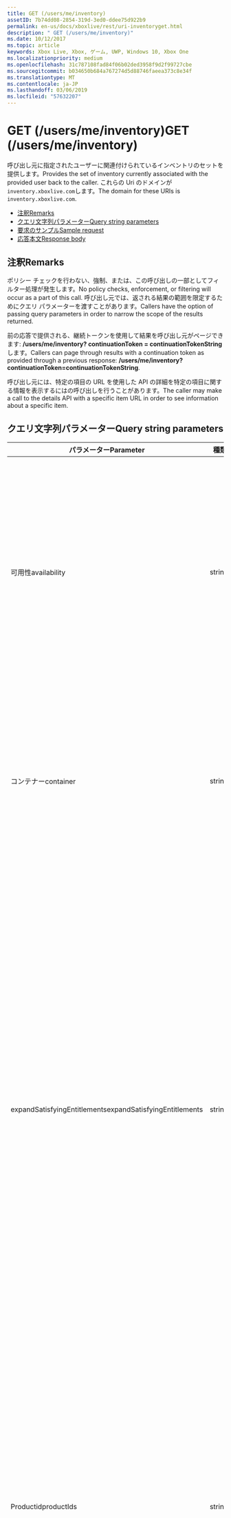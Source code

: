 ```yaml
---
title: GET (/users/me/inventory)
assetID: 7b74dd08-2854-319d-3ed0-ddee75d922b9
permalink: en-us/docs/xboxlive/rest/uri-inventoryget.html
description: " GET (/users/me/inventory)"
ms.date: 10/12/2017
ms.topic: article
keywords: Xbox Live, Xbox, ゲーム, UWP, Windows 10, Xbox One
ms.localizationpriority: medium
ms.openlocfilehash: 31c787108fad84f06b02ded3958f9d2f99727cbe
ms.sourcegitcommit: b034650b684a767274d5d88746faeea373c8e34f
ms.translationtype: MT
ms.contentlocale: ja-JP
ms.lasthandoff: 03/06/2019
ms.locfileid: "57632207"
---
```

# <a name="get-usersmeinventory"></a><span data-ttu-id="41ab6-104">GET (/users/me/inventory)</span><span class="sxs-lookup"><span data-stu-id="41ab6-104">GET (/users/me/inventory)</span></span>
<span data-ttu-id="41ab6-105">呼び出し元に指定されたユーザーに関連付けられているインベントリのセットを提供します。</span><span class="sxs-lookup"><span data-stu-id="41ab6-105">Provides the set of inventory currently associated with the provided user back to the caller.</span></span>
<span data-ttu-id="41ab6-106">これらの Uri のドメインが`inventory.xboxlive.com`します。</span><span class="sxs-lookup"><span data-stu-id="41ab6-106">The domain for these URIs is `inventory.xboxlive.com`.</span></span>

  * [<span data-ttu-id="41ab6-107">注釈</span><span class="sxs-lookup"><span data-stu-id="41ab6-107">Remarks</span></span>](#ID4EV)
  * [<span data-ttu-id="41ab6-108">クエリ文字列パラメーター</span><span class="sxs-lookup"><span data-stu-id="41ab6-108">Query string parameters</span></span>](#ID4EHB)
  * [<span data-ttu-id="41ab6-109">要求のサンプル</span><span class="sxs-lookup"><span data-stu-id="41ab6-109">Sample request</span></span>](#ID4EDE)
  * [<span data-ttu-id="41ab6-110">応答本文</span><span class="sxs-lookup"><span data-stu-id="41ab6-110">Response body</span></span>](#ID4ERE)

<a id="ID4EV"></a>


## <a name="remarks"></a><span data-ttu-id="41ab6-111">注釈</span><span class="sxs-lookup"><span data-stu-id="41ab6-111">Remarks</span></span>

<span data-ttu-id="41ab6-112">ポリシー チェックを行わない、強制、または、この呼び出しの一部としてフィルター処理が発生します。</span><span class="sxs-lookup"><span data-stu-id="41ab6-112">No policy checks, enforcement, or filtering will occur as a part of this call.</span></span> <span data-ttu-id="41ab6-113">呼び出し元では、返される結果の範囲を限定するためにクエリ パラメーターを渡すことがあります。</span><span class="sxs-lookup"><span data-stu-id="41ab6-113">Callers have the option of passing query parameters in order to narrow the scope of the results returned.</span></span>

<span data-ttu-id="41ab6-114">前の応答で提供される、継続トークンを使用して結果を呼び出し元がページできます: **/users/me/inventory? continuationToken = continuationTokenString**します。</span><span class="sxs-lookup"><span data-stu-id="41ab6-114">Callers can page through results with a continuation token as provided through a previous response: **/users/me/inventory?continuationToken=continuationTokenString**.</span></span>

<span data-ttu-id="41ab6-115">呼び出し元には、特定の項目の URL を使用した API の詳細を特定の項目に関する情報を表示するにはの呼び出しを行うことがあります。</span><span class="sxs-lookup"><span data-stu-id="41ab6-115">The caller may make a call to the details API with a specific item URL in order to see information about a specific item.</span></span>

<a id="ID4EHB"></a>


## <a name="query-string-parameters"></a><span data-ttu-id="41ab6-116">クエリ文字列パラメーター</span><span class="sxs-lookup"><span data-stu-id="41ab6-116">Query string parameters</span></span>

| <span data-ttu-id="41ab6-117">パラメーター</span><span class="sxs-lookup"><span data-stu-id="41ab6-117">Parameter</span></span>| <span data-ttu-id="41ab6-118">種類</span><span class="sxs-lookup"><span data-stu-id="41ab6-118">Type</span></span>| <span data-ttu-id="41ab6-119">説明</span><span class="sxs-lookup"><span data-stu-id="41ab6-119">Description</span></span>|
| --- | --- | --- |
| <span data-ttu-id="41ab6-120">可用性</span><span class="sxs-lookup"><span data-stu-id="41ab6-120">availability</span></span>| <span data-ttu-id="41ab6-121">string</span><span class="sxs-lookup"><span data-stu-id="41ab6-121">string</span></span>| <span data-ttu-id="41ab6-122">返されるアイテムの現在の可用性。</span><span class="sxs-lookup"><span data-stu-id="41ab6-122">The current availability of items to return.</span></span> <span data-ttu-id="41ab6-123">既定値は、「使用可能」日付範囲にする対象の現在の日付が開始日と終了の間が項目を返します。</span><span class="sxs-lookup"><span data-stu-id="41ab6-123">Default is "Available" which returns items for which the current date falls between the start date and the end date range.</span></span> <span data-ttu-id="41ab6-124">その他の値を含める"All"、すべての項目、および現在の日付の項目を返しますの"Unavailable"は開始日と終了の日付範囲とそのため現在使用できない外になりますが返されます。</span><span class="sxs-lookup"><span data-stu-id="41ab6-124">Other values include "All", which returns all items, and "Unavailable" which returns items for which the current date falls outside the start date and end date range and it therefore not currently available.</span></span> |
| <span data-ttu-id="41ab6-125">コンテナー</span><span class="sxs-lookup"><span data-stu-id="41ab6-125">container</span></span>| <span data-ttu-id="41ab6-126">string</span><span class="sxs-lookup"><span data-stu-id="41ab6-126">string</span></span>| <span data-ttu-id="41ab6-127">(省略可能)。</span><span class="sxs-lookup"><span data-stu-id="41ab6-127">Optional.</span></span> <span data-ttu-id="41ab6-128">場合は、インベントリからの結果には、そのゲームに関連する項目にはのみが含まれます。 その後は、ゲームの製品 ID に、値を設定します。</span><span class="sxs-lookup"><span data-stu-id="41ab6-128">If you set the value to the Product ID of a game, then the results from the inventory only include items related to that game.</span></span> <span data-ttu-id="41ab6-129">これは、特定のゲームの製品まで結果をフィルター処理するようにサーバーからインベントリを呼び出すときに特に便利です。</span><span class="sxs-lookup"><span data-stu-id="41ab6-129">This is especially useful when calling the inventory from your server to filter results down to a specific game's products.</span></span>|
| <span data-ttu-id="41ab6-130">expandSatisfyingEntitlements</span><span class="sxs-lookup"><span data-stu-id="41ab6-130">expandSatisfyingEntitlements</span></span>| <span data-ttu-id="41ab6-131">string</span><span class="sxs-lookup"><span data-stu-id="41ab6-131">string</span></span>| <span data-ttu-id="41ab6-132">応答に、ユーザーが、結果内で返されるすべての満足できる権利が含まれますかどうかを示すフラグ。</span><span class="sxs-lookup"><span data-stu-id="41ab6-132">A flag that indicates if the response includes all satisfying entitlements that the user has within the results returned.</span></span> <span data-ttu-id="41ab6-133">既定では"false です"。</span><span class="sxs-lookup"><span data-stu-id="41ab6-133">The default is "false".</span></span> <span data-ttu-id="41ab6-134">このパラメーターに Xbox 360 での購入は、サブスクリプションの特典、Xbox One に移行権利バンドルなどの項目を満たすを介してユーザーに与えられているすべての製品である"true"の値を使用するなどが、結果に追加されます。</span><span class="sxs-lookup"><span data-stu-id="41ab6-134">When this parameter is used with a value of "true", any products that are granted to the user through satisfying entitlements such as bundled items, Xbox 360 purchases migrated to Xbox One, subscription benefits, etc. are added to the results.</span></span> <span data-ttu-id="41ab6-135">この値が"false"の場合、バンドルの ProductID など、親アイテムのみが結果と個々 含まれる項目ではなく返されます。</span><span class="sxs-lookup"><span data-stu-id="41ab6-135">When this value is "false" then only the parent items such as the Bundle's ProductID are returned in the results and not the individual included items.</span></span> <span data-ttu-id="41ab6-136">**注:** ItemType パラメーターが URI に含まれていない場合にのみサポートされて"true"の値は、このパラメーターを使用して、それ以外の場合、HTTP 400 エラーが表示されます。</span><span class="sxs-lookup"><span data-stu-id="41ab6-136">**Note:** Using this parameter with a value of “true” is only supported if the itemType parameter is not included in the URI, otherwise you will receive an HTTP 400 error.</span></span> |  
  | <span data-ttu-id="41ab6-137">Productid</span><span class="sxs-lookup"><span data-stu-id="41ab6-137">productIds</span></span> | <span data-ttu-id="41ab6-138">string</span><span class="sxs-lookup"><span data-stu-id="41ab6-138">string</span></span> |  <span data-ttu-id="41ab6-139">具体的には、ユーザーのインベントリから取得する Productid のコレクションで区切られた ','。</span><span class="sxs-lookup"><span data-stu-id="41ab6-139">A collection of ProductIds that you want to specifically retrieve from the user's inventory, separated by ','.</span></span>  <span data-ttu-id="41ab6-140">ユーザーが指定された ProductID インベントリ結果に、その項目は、結果に API 呼び出しからいない表示されます。</span><span class="sxs-lookup"><span data-stu-id="41ab6-140">If the user does not have a supplied ProductID in their inventory results, that item will not appear in the results from the API call.</span></span> <span data-ttu-id="41ab6-141">True に expandSatisfyingEntitlements のパラメータ セットと共にバンドルの productID を渡す場合 (クエリ文字列で、Productid を指定したかどうか) かどうかの呼び出しの結果に、バンドルに含まれるすべての項目が返されます。</span><span class="sxs-lookup"><span data-stu-id="41ab6-141">If you pass in the productID of a bundle along with the expandSatisfyingEntitlements parameter set to true, all items included in the bundle are returned in the call results (whether you specified their productIds in your query string or not).</span></span>   |
  | <span data-ttu-id="41ab6-142">状態</span><span class="sxs-lookup"><span data-stu-id="41ab6-142">state</span></span> | <span data-ttu-id="41ab6-143">string</span><span class="sxs-lookup"><span data-stu-id="41ab6-143">string</span></span> | <span data-ttu-id="41ab6-144">返されるアイテムの状態。</span><span class="sxs-lookup"><span data-stu-id="41ab6-144">The state of the items to return.</span></span> <span data-ttu-id="41ab6-145">既定値は、すべての項目を返す"all"です。</span><span class="sxs-lookup"><span data-stu-id="41ab6-145">The default is "all", which returns all items.</span></span> <span data-ttu-id="41ab6-146">その他の値は"Enabled"、そののみ itemsthat が有効になっていることを示しますが、返すべき「中断」中断されている項目のみが返されること、期限切れになった項目のみが返されることを示す、「期限切れ」を示す"キャンセル"ことを示します取り消される項目のみを返す必要がある"Renewed"書き換えられた項目のみが返されることを示します。</span><span class="sxs-lookup"><span data-stu-id="41ab6-146">Other values are "Enabled", which indicates that only itemsthat are enabled should be returned, "Suspended", which indicates that only items that are suspended should be returned, "Expired", which indicates that only items which have expired should be returned, "Cancelled", which indicates that only items that are cancelled should be returned, and "Renewed", which indicates that only items that have been renewed should be returned.</span></span>  |

<span data-ttu-id="41ab6-147">これらに加えて、リソースでは、標準のページングのメカニズムをサポートしています。</span><span class="sxs-lookup"><span data-stu-id="41ab6-147">In addition to these, the resource supports the standard paging mechanics.</span></span>

<a id="ID4EDE"></a>


## <a name="sample-request"></a><span data-ttu-id="41ab6-148">要求のサンプル</span><span class="sxs-lookup"><span data-stu-id="41ab6-148">Sample request</span></span>

<span data-ttu-id="41ab6-149">このメソッドに URI の完全修飾ドメイン名は `https://inventory.xboxlive.com/users/me/inventory.
         `</span><span class="sxs-lookup"><span data-stu-id="41ab6-149">The fully-qualified domain name for this URI method is `https://inventory.xboxlive.com/users/me/inventory.
         `</span></span>

> [!NOTE] 
> <span data-ttu-id="41ab6-150">どのユーザーがあると見なさによって異なります、提供されたトークンが複数のユーザーを含めることができます。</span><span class="sxs-lookup"><span data-stu-id="41ab6-150">Which users are considered depends on the token provided, which may include multiple users.</span></span> <span data-ttu-id="41ab6-151">1 人のユーザーのインベントリを実行する場合は、排他的に検討する特定のユーザーのユーザーのハッシュを指定することも必要があります。</span><span class="sxs-lookup"><span data-stu-id="41ab6-151">If you want a single user's inventory, you must also provide the user hash for the specific user you want to exclusively consider.</span></span>

<span data-ttu-id="41ab6-152">.</span><span class="sxs-lookup"><span data-stu-id="41ab6-152">.</span></span>

<a id="ID4ERE"></a>


## <a name="response-body"></a><span data-ttu-id="41ab6-153">応答本文</span><span class="sxs-lookup"><span data-stu-id="41ab6-153">Response body</span></span>

<span data-ttu-id="41ab6-154">呼び出しが成功した場合、サービスは、インベントリ項目の配列を返します。</span><span class="sxs-lookup"><span data-stu-id="41ab6-154">If the call is successful, the service returns an array of inventory items.</span></span> <span data-ttu-id="41ab6-155">参照してください[inventoryItem (JSON)](../../json/json-inventoryitem.md)します。</span><span class="sxs-lookup"><span data-stu-id="41ab6-155">See [inventoryItem (JSON)](../../json/json-inventoryitem.md).</span></span>

<a id="ID4E4E"></a>


### <a name="sample-response"></a><span data-ttu-id="41ab6-156">応答のサンプル</span><span class="sxs-lookup"><span data-stu-id="41ab6-156">Sample response</span></span>


```cpp
{
  "pagingInfo": {
    "continuationToken": string,
    "totalItems": int
  },
  "items":
  {
    "url": string,
    "itemType": "Music",
    "titleId": string,
    "containers": string,
    "obtained": DateTime,
    "startDate": DateTime,
    "endDate": DateTime,
    "state": "Enabled"  
}

```


<a id="ID4EHF"></a>


## <a name="see-also"></a><span data-ttu-id="41ab6-157">関連項目</span><span class="sxs-lookup"><span data-stu-id="41ab6-157">See also</span></span>

<a id="ID4EJF"></a>


##### <a name="parent"></a><span data-ttu-id="41ab6-158">Parent</span><span class="sxs-lookup"><span data-stu-id="41ab6-158">Parent</span></span>

[<span data-ttu-id="41ab6-159">/users/me/inventory</span><span class="sxs-lookup"><span data-stu-id="41ab6-159">/users/me/inventory</span></span>](uri-inventory.md)


<a id="ID4ETF"></a>


##### <a name="further-information"></a><span data-ttu-id="41ab6-160">詳細情報</span><span class="sxs-lookup"><span data-stu-id="41ab6-160">Further Information</span></span>

[<span data-ttu-id="41ab6-161">EDS の一般的なヘッダー</span><span class="sxs-lookup"><span data-stu-id="41ab6-161">EDS Common Headers</span></span>](../../additional/edscommonheaders.md)

 [<span data-ttu-id="41ab6-162">EDS パラメーター</span><span class="sxs-lookup"><span data-stu-id="41ab6-162">EDS Parameters</span></span>](../../additional/edsparameters.md)

 [<span data-ttu-id="41ab6-163">EDS は、絞り込み条件をクエリします。</span><span class="sxs-lookup"><span data-stu-id="41ab6-163">EDS Query Refiners</span></span>](../../additional/edsqueryrefiners.md)

 [<span data-ttu-id="41ab6-164">Marketplace の Uri</span><span class="sxs-lookup"><span data-stu-id="41ab6-164">Marketplace URIs</span></span>](atoc-reference-marketplace.md)

 [<span data-ttu-id="41ab6-165">その他の参照</span><span class="sxs-lookup"><span data-stu-id="41ab6-165">Additional Reference</span></span>](../../additional/atoc-xboxlivews-reference-additional.md)
